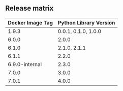 ## Release matrix

| Docker Image Tag | Python Library Version |
|------------------|------------------------|
| 1.9.3            | 0.0.1, 0.1.0, 1.0.0    |
| 6.0.0            | 2.0.0                  |
| 6.1.0            | 2.1.0, 2.1.1           |
| 6.1.1            | 2.2.0                  |
| 6.9.0-internal   | 2.3.0                  |
| 7.0.0            | 3.0.0                  |
| 7.0.1            | 4.0.0                  |
